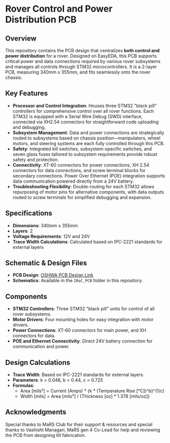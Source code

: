 # Rover Control and Power Distribution PCB

## Overview
This repository contains the PCB design that centralizes **both control and power distribution** for a rover. Designed on EasyEDA, this PCB supports critical power and data connections required by various rover subsystems and manages all controls through STM32 microcontrollers. It is a 2-layer PCB, measuring 340mm x 355mm, and fits seamlessly onto the rover chassis.

## Key Features
- **Processor and Control Integration**: Houses three STM32 "black pill" controllers for comprehensive control over all rover functions. Each STM32 is equipped with a Serial Wire Debug (SWD) interface, connected via XH2.54 connectors for straightforward code uploading and debugging.
- **Subsystem Management**: Data and power connections are strategically routed to subsystems based on chassis position—manipulators, wheel motors, and steering systems are each fully controlled through this PCB.
- **Safety**: Integrated kill switches, subsystem-specific switches, and seven glass fuses tailored to subsystem requirements provide robust safety and protection.
- **Connectivity**: XT-60 connectors for power connections, XH 2.54 connectors for data connections, and screw terminal blocks for secondary connections. Power Over Ethernet (POE) integration supports data communication powered directly from a 24V battery.
- **Troubleshooting Flexibility**: Double-routing for each STM32 allows repurposing of motor pins for alternative components, with data outputs routed to screw terminals for simplified debugging and expansion.

## Specifications
- **Dimensions**: 340mm x 355mm
- **Layers**: 2
- **Voltage Requirements**: 12V and 24V
- **Trace Width Calculations**: Calculated based on IPC-2221 standards for external layers

## Schematic & Design Files
- **PCB Design**: [OSHWA PCB Design Link](https://oshwlab.com/omkinage/temppcb)
- **Schematics**: Available in the `IRoC_PCB` folder in this repository.

## Components
- **STM32 Controllers**: Three STM32 "black pill" units for control of all rover subsystems.
- **Motor Drivers**: Four mounting holes for easy integration with motor drivers.
- **Power Connections**: XT-60 connectors for main power, and XH connectors for data.
- **POE and Ethernet Connectivity**: Direct 24V battery connection for communication and power.

## Design Calculations
- **Trace Width**: Based on IPC-2221 standards for external layers.
- **Parameters**: k = 0.048, b = 0.44, c = 0.725
- **Formulas**:
  - Area [mils²] = Current (Amps) * {k * (Temperature Rise [°C])^b}^(1/c)
  - Width [mils] = Area [mils²] / {Thickness [oz] * 1.378 [mils/oz]}

## Acknowledgments
Special thanks to MaRS Club for their support & resources and special thanks to Vashisht Managari, MaRS gen 4 Co-Lead for help and reviewing the PCB from designing till fabrication.
